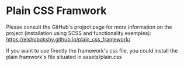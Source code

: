 # Plain CSS Framwork
Please consult the GitHub's project page for more information on the project (installation using SCSS and functionality exemples):
https://elshobokshy.github.io/plain_css_framework/

If you want to use firectly the framework's css file, you could install the plain framwork's file situated in assets/plain.css
